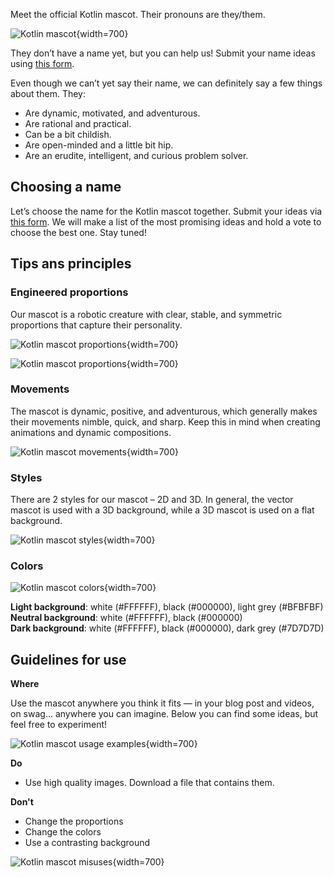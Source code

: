 [//]: # (title: Kotlin mascot)

Meet the official Kotlin mascot. Their pronouns are they/them.

![Kotlin mascot](mascot-main.png){width=700}

They don’t have a name yet, but you can help us! Submit your name ideas using [this form](https://forms.gle/yktEz3xCAwKEm9cx9).

Even though we can’t yet say their name, we can definitely say a few things about them. They:
* Are dynamic, motivated, and adventurous.
* Are rational and practical.
* Can be a bit childish.
* Are open-minded and a little bit hip.
* Are an erudite, intelligent, and curious problem solver.

## Choosing a name

Let’s choose the name for the Kotlin mascot together. Submit your ideas via [this form](https://forms.gle/yktEz3xCAwKEm9cx9). We will make a list of the most promising ideas and hold a vote to choose the best one. Stay tuned!

## Tips ans principles

### Engineered proportions

Our mascot is a robotic creature with clear, stable, and symmetric proportions that capture their personality.

![Kotlin mascot proportions](mascot-proportions-main.png){width=700}

![Kotlin mascot proportions](mascot-proportions.png){width=700}

### Movements

The mascot is dynamic, positive, and adventurous, which generally makes their movements nimble, quick, and sharp. Keep this in mind when creating animations and dynamic compositions.

![Kotlin mascot movements](mascot-movements.png){width=700}

### Styles

There are 2 styles for our mascot – 2D and 3D. In general, the vector mascot is used with a 3D background, while a 3D mascot is used on a flat background.

![Kotlin mascot styles](mascot-styles.png){width=700}

### Colors

![Kotlin mascot colors](mascot-colors.png){width=700}

**Light background**: white (#FFFFFF), black (#000000), light grey (#BFBFBF)  
**Neutral background**: white (#FFFFFF), black (#000000)  
**Dark background**: white (#FFFFFF), black (#000000), dark grey (#7D7D7D)

## Guidelines for use

**Where**

Use the mascot anywhere you think it fits — in your blog post and videos, on swag... anywhere you can imagine. Below you can find some ideas, but feel free to experiment!

![Kotlin mascot usage examples](mascot-usage.png){width=700}

**Do**
* Use high quality images. Download a file that contains them.

<!-- TODO: add a link to a file -->

**Don't**
* Change the proportions
* Change the colors
* Use a contrasting background

![Kotlin mascot misuses](mascot-misuse.png){width=700}
